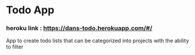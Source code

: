 # Todo App

### heroku link : https://dans-todo.herokuapp.com/#/

App to create todo lists that can be categorized into projects with the ability to filter
